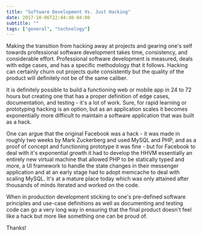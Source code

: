 ```yaml
---
title: "Software Development Vs. Just Hacking"
date: 2017-10-06T22:44:48-04:00
subtitle: ""
tags: ["general", "technology"]
---
```


Making the transition from hacking away at projects and gearing one's self towards professional software development takes time, consistency, and considerable effort. Professional software development is measured, deals with edge cases, and has a specific methodology that it follows. Hacking can certainly churn out projects quite consistently but the quality of the product will definitely not be of the same caliber.

It is definitely possible to build a functioning web or mobile app in 24 to 72 hours but creating one that has a proper definition of edge cases, documentation, and testing - it's a lot of work. Sure, for rapid learning or prototyping hacking is an option, but as an application scales it becomes exponentially more difficult to maintain a software application that was built as a hack.

One can argue that the original Facebook was a hack - it was made in roughly two weeks by Mark Zuckerberg and used MySQL and PHP, and as a proof of concept and functioning prototype it was fine - but for Facebook to deal with it's exponential growth it had to develop the HHVM essentially an entirely new virtual machine that allowed PHP to be statically typed and more, a UI framework to handle the state changes in their messenger application and at an early stage had to adopt memcache to deal with scaling MySQL. It's at a mature place today which was only attained after thousands of minds iterated and worked on the code.

When in production development sticking to one's pre-defined software principles and use-case definitions as well as documenting and testing code can go a very long way in ensuring that the final product doesn't feel like a hack but more like something one can be proud of.

Thanks!
